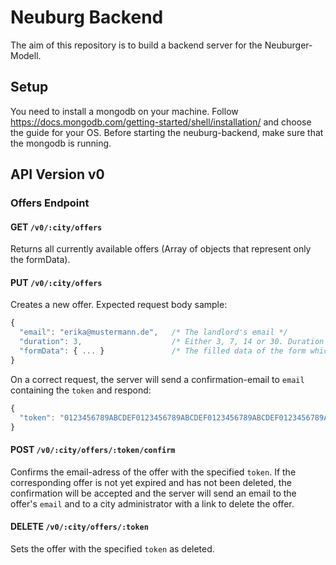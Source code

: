 # Neuburg Backend
The aim of this repository is to build a backend server for the Neuburger-Modell.
## Setup
You need to install a mongodb on your machine. Follow https://docs.mongodb.com/getting-started/shell/installation/ and choose the guide for your OS. Before starting the neuburg-backend, make sure that the mongodb is running.

## API Version v0
### Offers Endpoint

#### GET `/v0/:city/offers`
Returns all currently available offers (Array of objects that represent only the formData).

#### PUT `/v0/:city/offers`
Creates a new offer. Expected request body sample:
```javascript
{
  "email": "erika@mustermann.de",   /* The landlord's email */
  "duration": 3,                    /* Either 3, 7, 14 or 30. Duration in days of visibility of the offer */
  "formData": { ... }               /* The filled data of the form which is validated against the :city's form scheme */
}
```
On a correct request, the server will send a confirmation-email to `email` containing the `token` and respond:
```javascript
{
  "token": "0123456789ABCDEF0123456789ABCDEF0123456789ABCDEF0123456789ABCDEF" /* A token for the created offer */
}
```

#### POST `/v0/:city/offers/:token/confirm`
Confirms the email-adress of the offer with the specified `token`.
If the corresponding offer is not yet expired and has not been deleted, the confirmation will be accepted and the server will
send an email to the offer's `email` and to a city administrator with a link to delete the offer.

#### DELETE `/v0/:city/offers/:token`
Sets the offer with the specified `token` as deleted.
